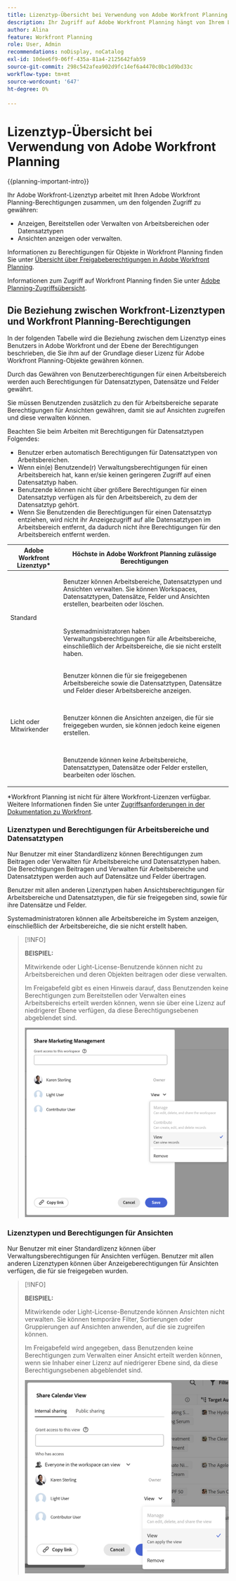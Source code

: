 ```yaml
---
title: Lizenztyp-Übersicht bei Verwendung von Adobe Workfront Planning
description: Ihr Zugriff auf Adobe Workfront Planning hängt von Ihrem Lizenztyp ab, zusätzlich zu Ihren Berechtigungen für Objekte. Nicht alle Benutzenden in der Organisation haben dieselben Berechtigungen für die Verwendung von Adobe Workfront Planning. In diesem Artikel werden die Zugriffsebenen beschrieben, die Benutzende für Adobe Workfront Planning haben können.
author: Alina
feature: Workfront Planning
role: User, Admin
recommendations: noDisplay, noCatalog
exl-id: 10dee6f9-06ff-435a-81a4-2125642fab59
source-git-commit: 298c542afea902d9fc14ef6a4470c0bc1d9bd33c
workflow-type: tm+mt
source-wordcount: '647'
ht-degree: 0%

---
```



# Lizenztyp-Übersicht bei Verwendung von Adobe Workfront Planning

<!--<span class="preview">The highlighted information on this page refers to functionality not yet generally available. It is available only in the Preview environment for all customers. After the monthly releases to Production, the same features are also available in the Production environment for customers who enabled fast releases. </span>   

<span class="preview">For information about fast releases, see [Enable or disable fast releases for your organization](/help/quicksilver/administration-and-setup/set-up-workfront/configure-system-defaults/enable-fast-release-process.md). </span>-->

{{planning-important-intro}}

Ihr Adobe Workfront-Lizenztyp arbeitet mit Ihren Adobe Workfront Planning-Berechtigungen zusammen, um den folgenden Zugriff zu gewähren:

* Anzeigen, Bereitstellen oder Verwalten von Arbeitsbereichen oder Datensatztypen
* Ansichten anzeigen oder verwalten.

Informationen zu Berechtigungen für Objekte in Workfront Planning finden Sie unter [Übersicht über Freigabeberechtigungen in Adobe Workfront Planning](/help/quicksilver/planning/access/sharing-permissions-overview.md).

Informationen zum Zugriff auf Workfront Planning finden Sie unter [Adobe Planning-Zugriffsübersicht](/help/quicksilver/planning/access/access-overview.md).

## Die Beziehung zwischen Workfront-Lizenztypen und Workfront Planning-Berechtigungen

In der folgenden Tabelle wird die Beziehung zwischen dem Lizenztyp eines Benutzers in Adobe Workfront und der Ebene der Berechtigungen beschrieben, die Sie ihm auf der Grundlage dieser Lizenz für Adobe Workfront Planning-Objekte gewähren können.

Durch das Gewähren von Benutzerberechtigungen für einen Arbeitsbereich werden auch Berechtigungen für Datensatztypen, Datensätze und Felder gewährt.

Sie müssen Benutzenden zusätzlich zu den für Arbeitsbereiche separate Berechtigungen für Ansichten gewähren, damit sie auf Ansichten zugreifen und diese verwalten können.

Beachten Sie beim Arbeiten mit Berechtigungen für Datensatztypen Folgendes:

* Benutzer erben automatisch Berechtigungen für Datensatztypen von Arbeitsbereichen.
* Wenn ein(e) Benutzende(r) Verwaltungsberechtigungen für einen Arbeitsbereich hat, kann er/sie keinen geringeren Zugriff auf einen Datensatztyp haben.
* Benutzende können nicht über größere Berechtigungen für einen Datensatztyp verfügen als für den Arbeitsbereich, zu dem der Datensatztyp gehört.
* Wenn Sie Benutzenden die Berechtigungen für einen Datensatztyp entziehen, wird nicht ihr Anzeigezugriff auf alle Datensatztypen im Arbeitsbereich entfernt, da dadurch nicht ihre Berechtigungen für den Arbeitsbereich entfernt werden.

| Adobe Workfront Lizenztyp* | Höchste in Adobe Workfront Planning zulässige Berechtigungen |
|------------------------------------------------|-------------------------------------------------------------------------------------------------------------------------------------------------------------------------------|
| Standard | <p>Benutzer können Arbeitsbereiche, Datensatztypen und Ansichten verwalten. Sie können Workspaces, Datensatztypen, Datensätze, Felder und Ansichten erstellen, bearbeiten oder löschen.</p> <br> <p>Systemadministratoren haben Verwaltungsberechtigungen für alle Arbeitsbereiche, einschließlich der Arbeitsbereiche, die sie nicht erstellt haben.</p> |
| Licht oder Mitwirkender | <p>Benutzer können die für sie freigegebenen Arbeitsbereiche sowie die Datensatztypen, Datensätze und Felder dieser Arbeitsbereiche anzeigen.</p> <br> <p>Benutzer können die Ansichten anzeigen, die für sie freigegeben wurden, sie können jedoch keine eigenen erstellen. </p><br> <p>Benutzende können keine Arbeitsbereiche, Datensatztypen, Datensätze oder Felder erstellen, bearbeiten oder löschen.</p> |

*Workfront Planning ist nicht für ältere Workfront-Lizenzen verfügbar.
Weitere Informationen finden Sie unter [Zugriffsanforderungen in der Dokumentation zu Workfront](/help/quicksilver/administration-and-setup/add-users/access-levels-and-object-permissions/access-level-requirements-in-documentation.md).


### Lizenztypen und Berechtigungen für Arbeitsbereiche und Datensatztypen

Nur Benutzer mit einer Standardlizenz können Berechtigungen zum Beitragen oder Verwalten für Arbeitsbereiche und Datensatztypen haben. Die Berechtigungen Beitragen und Verwalten für Arbeitsbereiche und Datensatztypen werden auch auf Datensätze und Felder übertragen.

Benutzer mit allen anderen Lizenztypen haben Ansichtsberechtigungen für Arbeitsbereiche und Datensatztypen, die für sie freigegeben sind, sowie für ihre Datensätze und Felder.

Systemadministratoren können alle Arbeitsbereiche im System anzeigen, einschließlich der Arbeitsbereiche, die sie nicht erstellt haben.

>[!INFO]
>
>**BEISPIEL:**
>
>Mitwirkende oder Light-License-Benutzende können nicht zu Arbeitsbereichen und deren Objekten beitragen oder diese verwalten.
>
>Im Freigabefeld gibt es einen Hinweis darauf, dass Benutzenden keine Berechtigungen zum Bereitstellen oder Verwalten eines Arbeitsbereichs erteilt werden können, wenn sie über eine Lizenz auf niedrigerer Ebene verfügen, da diese Berechtigungsebenen abgeblendet sind.
>
>![Berechtigungen für Mitwirkende auf Arbeitsbereich ausgegraut](assets/permissions-grayed-out-for-contributor-user-on-workspace.png)


### Lizenztypen und Berechtigungen für Ansichten

Nur Benutzer mit einer Standardlizenz können über Verwaltungsberechtigungen für Ansichten verfügen. Benutzer mit allen anderen Lizenztypen können über Anzeigeberechtigungen für Ansichten verfügen, die für sie freigegeben wurden.

>[!INFO]
>
>**BEISPIEL:**
>
>Mitwirkende oder Light-License-Benutzende können Ansichten nicht verwalten. Sie können temporäre Filter, Sortierungen oder Gruppierungen auf Ansichten anwenden, auf die sie zugreifen können.
>
>Im Freigabefeld wird angegeben, dass Benutzenden keine Berechtigungen zum Verwalten einer Ansicht erteilt werden können, wenn sie Inhaber einer Lizenz auf niedrigerer Ebene sind, da diese Berechtigungsebenen abgeblendet sind.
>
>![Berechtigungen sind für Light User on View Share ausgegraut](assets/permissions-grayed-out-for-light-user.png)
